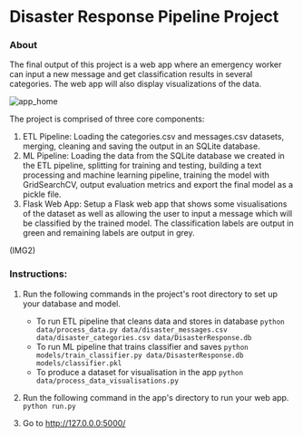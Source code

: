 # Disaster Response Pipeline Project
### About
The final output of this project is a web app where an emergency worker can input a new message and get classification results in several categories. The web app will also display visualizations of the data.

![app_home](https://user-images.githubusercontent.com/39163121/50575732-9fc5bf00-0dfb-11e9-9f64-af2df01b414b.png)

The project is comprised of three core components:
1. ETL Pipeline: Loading the categories.csv and messages.csv datasets, merging, cleaning and
saving the output in an SQLite database.
2. ML Pipeline: Loading the data from the SQLite database we created in the ETL pipeline, splitting for training and testing, building a text processing and machine learning pipeline, training the model with GridSearchCV, output evaluation metrics and export the final model as a pickle file.
3. Flask Web App: Setup a Flask web app that shows some visualisations of the dataset as well as allowing the user to input a message which will be classified by the trained model. The classification labels are output in green and remaining labels are output in grey.

(IMG2)

### Instructions:
1. Run the following commands in the project's root directory to set up your database and model.

    - To run ETL pipeline that cleans data and stores in database
        `python data/process_data.py data/disaster_messages.csv data/disaster_categories.csv data/DisasterResponse.db`
    - To run ML pipeline that trains classifier and saves
        `python models/train_classifier.py data/DisasterResponse.db models/classifier.pkl`
    - To produce a dataset for visualisation in the app
        `python data/process_data_visualisations.py`

2. Run the following command in the app's directory to run your web app.
    `python run.py`

3. Go to http://127.0.0.0:5000/
